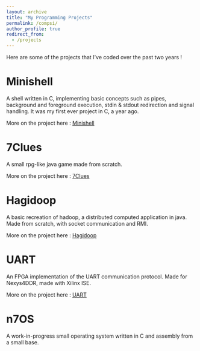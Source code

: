 ```yaml
---
layout: archive
title: "My Programming Projects"
permalink: /compsi/
author_profile: true
redirect_from:
  - /projects
---
```


Here are some of the projects that I've coded over the past two years !

Minishell
====
A shell written in C, implementing basic concepts such as pipes, background and foreground execution, stdin & stdout redirection and signal handling. It was my first ever project in C, a year ago.

More on the project here : [Minishell](https://eportfolio.nin7o.net/minishell)

7Clues
====
A small rpg-like java game made from scratch.

More on the project here : [7Clues](https://eportfolio.nin7o.net/7Clues)

Hagidoop
====
A basic recreation of hadoop, a distributed computed application in java. Made from scratch, with socket communication and RMI.

More on the project here : [Hagidoop](https://eportfolio.nin7o.net/Hagidoop)

UART
====
An FPGA implementation of the UART communication protocol. Made for Nexys4DDR, made with Xilinx ISE.

More on the project here : [UART](https://eportfolio.nin7o.net/UART)

n7OS
====
A work-in-progress small operating system written in C and assembly from a small base.